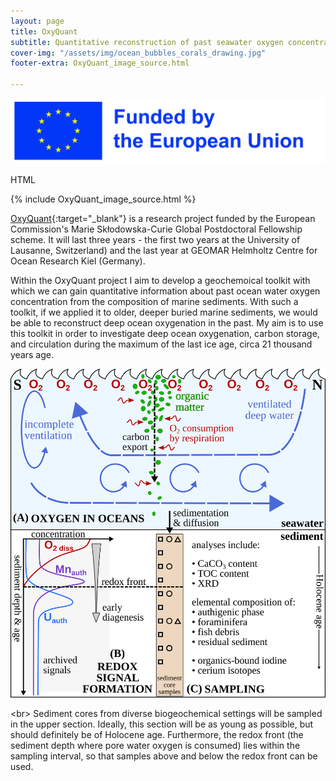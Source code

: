 ```yaml
---
layout: page
title: OxyQuant
subtitle: Quantitative reconstruction of past seawater oxygen concentrations
cover-img: "/assets/img/ocean_bubbles_corals_drawing.jpg"
footer-extra: OxyQuant_image_source.html

---
```


![Funded by EU](/assets/img/EU_funding.jpg)

<div>
HTML
</div>

{% include OxyQuant_image_source.html %}

[OxyQuant](https://cordis.europa.eu/project/id/101065424){:target="_blank"} is a research project funded by the European Commission's Marie Skłodowska-Curie Global Postdoctoral Fellowship scheme. It will last three years  - the first two years at the University of Lausanne, Switzerland) and the last year at GEOMAR Helmholtz Centre for Ocean Research Kiel (Germany).

Within the OxyQuant project I aim to develop a geochemoical toolkit with which we can gain quantitative information about past ocean water oxygen concentration from the composition of marine sediments. With such a toolkit, if we applied it to older, deeper buried marine sediments, we would be able to reconstruct deep ocean oxygenation in the past. My aim is to use this toolkit in order to investigate deep ocean oxygenation, carbon storage, and circulation during the maximum of the last ice age, circa 21 thousand years age.

![OxyQuant scheme](/assets/img/OxyQuant_scheme.png)

<br\>
Sediment cores from diverse biogeochemical settings will be sampled in the upper section. Ideally, this section will be as young as possible, but should definitely be of Holocene age. Furthermore, the redox front (the sediment depth where pore water oxygen is consumed) lies within the sampling interval, so that samples above and below the redox front can be used.
